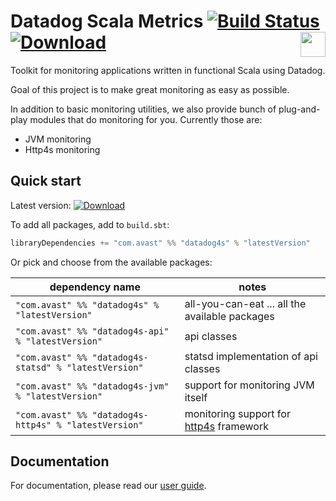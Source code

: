 # Datadog Scala Metrics [![Build Status](https://travis-ci.org/avast/datadog4s.svg?branch=master)](https://travis-ci.org/avast/datadog4s) [![Download](https://api.bintray.com/packages/avast/maven/datadog4s/images/download.svg)](https://bintray.com/avast/maven/datadog4s/_latestVersion) <img height="40" src="https://typelevel.org/cats/img/cats-badge-tiny.png" align="right"/>


Toolkit for monitoring applications written in functional Scala using Datadog.

Goal of this project is to make great monitoring as easy as possible. 

In addition to basic monitoring utilities, we also provide bunch of plug-and-play modules that do monitoring for you. Currently those are:
- JVM monitoring
- Http4s monitoring

## Quick start
Latest version: [ ![Download](https://api.bintray.com/packages/avast/maven/datadog4s/images/download.svg) ](https://bintray.com/avast/maven/datadog4s/_latestVersion)

To add all packages, add to `build.sbt`:
```scala
libraryDependencies += "com.avast" %% "datadog4s" % "latestVersion" 
```

Or pick and choose from the available packages:

| dependency name | notes |
|--------------|-------| 
| `"com.avast" %% "datadog4s" % "latestVersion"`  | all-you-can-eat ... all the available packages |
| `"com.avast" %% "datadog4s-api" % "latestVersion"`  | api classes |
| `"com.avast" %% "datadog4s-statsd" % "latestVersion"`  | statsd implementation of api classes |
| `"com.avast" %% "datadog4s-jvm" % "latestVersion"`  | support for monitoring JVM itself |
| `"com.avast" %% "datadog4s-http4s" % "latestVersion"`  | monitoring support for [http4s][http4s] framework |

## Documentation
For documentation, please read our [user guide](./docs/userguide.md).


[http4s]: https://http4s.org